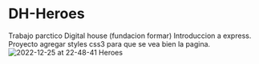 # DH-Heroes
Trabajo parctico Digital house (fundacion formar) Introduccion a express.
Proyecto agregar styles css3 para que se vea bien la pagina.
![2022-12-25 at 22-48-41 Heroes](https://user-images.githubusercontent.com/92597147/209489625-3d094e20-8036-4854-b015-a8e8a9855de2.png)
